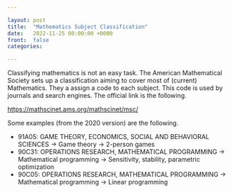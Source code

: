 ```yaml
---

layout: post
title:  "Mathematics Subject Classification"
date:   2022-11-25 00:00:00 +0000
front: 	false
categories: 

---
```


Classifying mathematics is not an easy task. The American Mathematical Society sets up a classification aiming to cover most of (current) Mathematics. They a assign a code to each subject. This code is used by journals and search engines. The official link is the following.

https://mathscinet.ams.org/mathscinet/msc/

Some examples (from the 2020 version) are the following.
- 91A05: GAME THEORY, ECONOMICS, SOCIAL AND BEHAVIORAL SCIENCES -> Game theory -> 2-person games
- 90C31: OPERATIONS RESEARCH, MATHEMATICAL PROGRAMMING -> Mathematical programming -> Sensitivity, stability, parametric optimization
- 90C05: OPERATIONS RESEARCH, MATHEMATICAL PROGRAMMING -> Mathematical programming -> Linear programming

